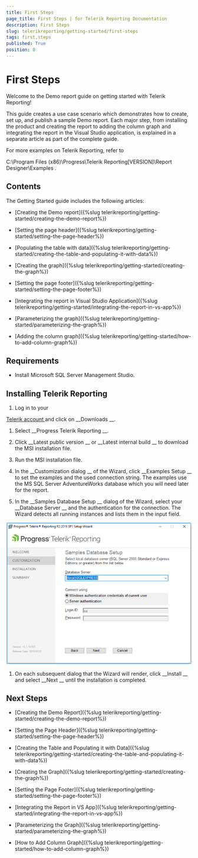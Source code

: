 ```yaml
---
title: First Steps
page_title: First Steps | for Telerik Reporting Documentation
description: First Steps
slug: telerikreporting/getting-started/first-steps
tags: first,steps
published: True
position: 0
---
```


# First Steps



Welcome to the Demo report guide on getting started with Telerik Reporting!
      


This guide creates a use case scenario which demonstrates how to create, set up, and publish a
        sample Demo report. Each major step, from installing the product and creating the
        report to adding the column graph and integrating the report in the Visual Studio application,
        is explained in a separate article as part of the complete guide.
      


For more examples on Telerik Reporting, refer to
        
C:\Program Files (x86)\Progress\Telerik Reporting[VERSION]\Report Designer\Examples
.
      


## Contents

The Getting Started guide includes the following articles:
        


* [Creating the Demo report]({%slug telerikreporting/getting-started/creating-the-demo-report%})


* [Setting the page header]({%slug telerikreporting/getting-started/setting-the-page-header%})


* [Populating the table with data]({%slug telerikreporting/getting-started/creating-the-table-and-populating-it-with-data%})


* [Creating the graph]({%slug telerikreporting/getting-started/creating-the-graph%})


* [Setting the page footer]({%slug telerikreporting/getting-started/setting-the-page-footer%})


* [Integrating the report in Visual Studio Application]({%slug telerikreporting/getting-started/integrating-the-report-in-vs-app%})


* [Parameterizing the graph]({%slug telerikreporting/getting-started/parameterizing-the-graph%})


* [Adding the column graph]({%slug telerikreporting/getting-started/how-to-add-column-graph%})


## Requirements

* Install Microsoft SQL Server Management Studio.
            


## Installing Telerik Reporting

1. Log in to your
              
[Telerik account
](https://www.telerik.com/account
) and click on 
__Downloads
__.
            


1. Select 
__Progress Telerik Reporting
__.
            


1. Click 
__Latest public version
__ or 
__Latest internal build
__ to download the MSI installation file.
            


1. Run the MSI installation file.
            


1. In the 
__Customization dialog
__ of the Wizard, click 
__Examples Setup
__ to set the examples and the used connection string.
              The examples use the MS SQL Server AdventureWorks database which you will need later for the report.
            


1. In the 
__Samples Database Setup
__ dialog of the Wizard, select your 
__Database Server
__ and the authentication for the connection.
              The Wizard detects all running instances and lists them in the input field.
            
  
  ![Install](images/Install.PNG)

1. On each subsequent dialog that the Wizard will render, click 
__Install
__ and select 
__Next
__ until the installation is completed.
            


## Next Steps

* [Creating the Demo Report]({%slug telerikreporting/getting-started/creating-the-demo-report%})


* [Setting the Page Header]({%slug telerikreporting/getting-started/setting-the-page-header%})


* [Creating the Table and Populating it with Data]({%slug telerikreporting/getting-started/creating-the-table-and-populating-it-with-data%})


* [Creating the Graph]({%slug telerikreporting/getting-started/creating-the-graph%})


* [Setting the Page Footer]({%slug telerikreporting/getting-started/setting-the-page-footer%})


* [Integrating the Report in VS App]({%slug telerikreporting/getting-started/integrating-the-report-in-vs-app%})


* [Parameterizing the Graph]({%slug telerikreporting/getting-started/parameterizing-the-graph%})


* [How to Add Column Graph]({%slug telerikreporting/getting-started/how-to-add-column-graph%})

